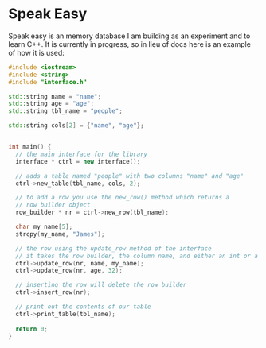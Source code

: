 Speak Easy
==========

Speak easy is an memory database I am building as an experiment and to learn C++.
It is currently in progress, so in lieu of docs here is an example of how it is used:

```c++
#include <iostream>
#include <string>
#include "interface.h"

std::string name = "name";
std::string age = "age";
std::string tbl_name = "people";

std::string cols[2] = {"name", "age"};


int main() {
  // the main interface for the library
  interface * ctrl = new interface();

  // adds a table named "people" with two columns "name" and "age"
  ctrl->new_table(tbl_name, cols, 2);

  // to add a row you use the new_row() method which returns a
  // row builder object
  row_builder * nr = ctrl->new_row(tbl_name);

  char my_name[5];
  strcpy(my_name, "James");

  // the row using the update_row method of the interface
  // it takes the row builder, the column name, and either an int or a char *
  ctrl->update_row(nr, name, my_name);
  ctrl->update_row(nr, age, 32);

  // inserting the row will delete the row builder
  ctrl->insert_row(nr);

  // print out the contents of our table
  ctrl->print_table(tbl_name);
  
  return 0;
}

```
